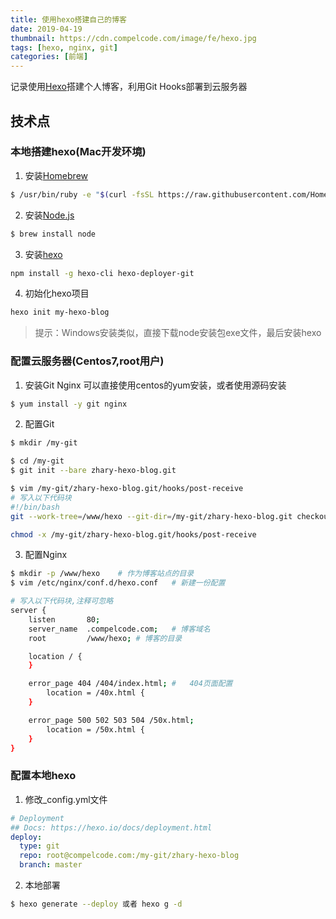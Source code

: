 ```yaml
---
title: 使用hexo搭建自己的博客
date: 2019-04-19
thumbnail: https://cdn.compelcode.com/image/fe/hexo.jpg
tags: [hexo, nginx, git]
categories: [前端]
---
```


记录使用[Hexo](https://hexo.io/)搭建个人博客，利用Git Hooks部署到云服务器

## 技术点

### 本地搭建hexo(Mac开发环境)
1. 安装[Homebrew](https://brew.sh/index_zh-cn)
``` bash
$ /usr/bin/ruby -e "$(curl -fsSL https://raw.githubusercontent.com/Homebrew/install/master/install)"
```
2. 安装[Node.js](http://nodejs.cn/download/)
``` bash
$ brew install node
```
3. 安装[hexo](https://hexo.io/zh-cn/docs/index.html)
``` bash
npm install -g hexo-cli hexo-deployer-git
```
4. 初始化hexo项目
``` bash
hexo init my-hexo-blog
```
> 提示：Windows安装类似，直接下载node安装包exe文件，最后安装hexo

### 配置云服务器(Centos7,root用户)
1. 安装Git Nginx
可以直接使用centos的yum安装，或者使用源码安装
``` bash
$ yum install -y git nginx
```
2. 配置Git
``` bash
$ mkdir /my-git

$ cd /my-git
$ git init --bare zhary-hexo-blog.git

$ vim /my-git/zhary-hexo-blog.git/hooks/post-receive
# 写入以下代码块
#!/bin/bash
git --work-tree=/www/hexo --git-dir=/my-git/zhary-hexo-blog.git checkout -f

chmod -x /my-git/zhary-hexo-blog.git/hooks/post-receive
```

3. 配置Nginx
``` bash
$ mkdir -p /www/hexo    # 作为博客站点的目录
$ vim /etc/nginx/conf.d/hexo.conf   # 新建一份配置

# 写入以下代码块,注释可忽略
server {
    listen       80;
    server_name  .compelcode.com;   # 博客域名
    root         /www/hexo; # 博客的目录

    location / {
    }

    error_page 404 /404/index.html; #   404页面配置
        location = /40x.html {
    }

    error_page 500 502 503 504 /50x.html;
        location = /50x.html {
    }
}
```

### 配置本地hexo
1. 修改_config.yml文件
``` yaml
# Deployment
## Docs: https://hexo.io/docs/deployment.html
deploy:
  type: git
  repo: root@compelcode.com:/my-git/zhary-hexo-blog
  branch: master
```

2. 本地部署
``` bash
$ hexo generate --deploy 或者 hexo g -d
```